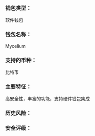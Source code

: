 ### 钱包类型：

软件钱包



### 钱包名称：

Mycelium



### 支持的币种：

比特币



### 主要特征：

高安全性，丰富的功能，支持硬件钱包集成







### 历史风险：



### 安全评级：

























































































































































































































































































































